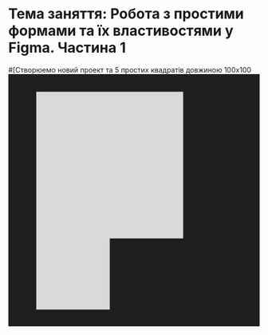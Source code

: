 # Тема заняття: Робота з простими формами та їх властивостями у Figma. Частина 1

#[Створюемо новий проект та 5 простих квадратiв довжиною 100x100
![](Img/1.jpg)




